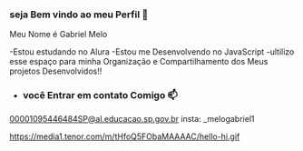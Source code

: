 ### seja Bem vindo ao meu Perfil 🤠

Meu Nome é Gabriel Melo

-Estou estudando no Alura
-Estou me Desenvolvendo no JavaScript
-ultilizo esse espaço para minha Organização e Compartilhamento dos Meus projetos Desenvolvidos!!

* ### você Entrar em contato Comigo 📫

00001095446484SP@al.educacao.sp.gov.br
insta: _melogabriel1



https://media1.tenor.com/m/tHfoQ5FObaMAAAAC/hello-hi.gif

